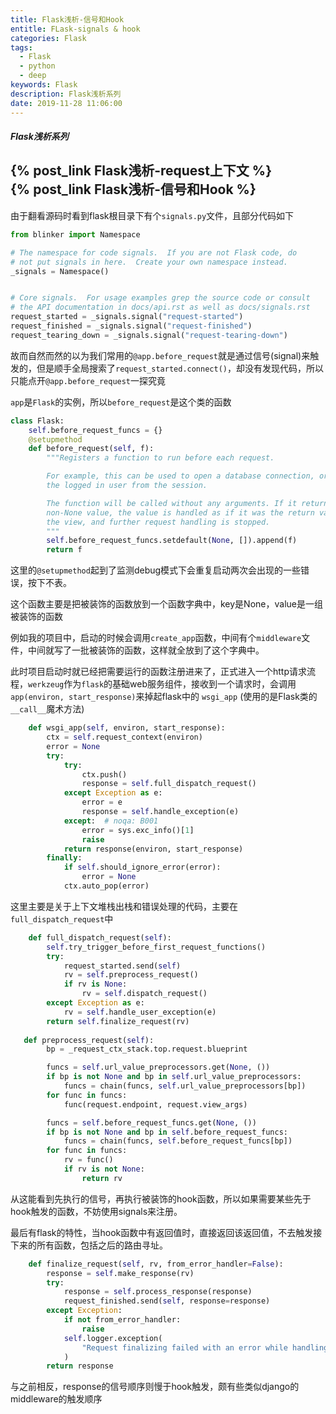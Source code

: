 ```yaml
---
title: Flask浅析-信号和Hook
entitle: FLask-signals & hook
categories: Flask
tags:
  - Flask
  - python
  - deep
keywords: Flask
description: Flask浅析系列
date: 2019-11-28 11:06:00
---
```

##### Flask浅析系列
{% post_link Flask浅析-request上下文 %}<br/>
{% post_link Flask浅析-信号和Hook %}<br/>
---

由于翻看源码时看到flask根目录下有个`signals.py`文件，且部分代码如下

```python
from blinker import Namespace

# The namespace for code signals.  If you are not Flask code, do
# not put signals in here.  Create your own namespace instead.
_signals = Namespace()


# Core signals.  For usage examples grep the source code or consult
# the API documentation in docs/api.rst as well as docs/signals.rst
request_started = _signals.signal("request-started")
request_finished = _signals.signal("request-finished")
request_tearing_down = _signals.signal("request-tearing-down")

```

故而自然而然的以为我们常用的`@app.before_request`就是通过信号(signal)来触发的，但是顺手全局搜索了`request_started.connect()`，却没有发现代码，所以只能点开`@app.before_request`一探究竟



`app`是`Flask`的实例，所以`before_request`是这个类的函数

```python
class Flask:
    self.before_request_funcs = {}
    @setupmethod
    def before_request(self, f):
        """Registers a function to run before each request.

        For example, this can be used to open a database connection, or to load
        the logged in user from the session.

        The function will be called without any arguments. If it returns a
        non-None value, the value is handled as if it was the return value from
        the view, and further request handling is stopped.
        """
        self.before_request_funcs.setdefault(None, []).append(f)
        return f
```

这里的`@setupmethod`起到了监测debug模式下会重复启动两次会出现的一些错误，按下不表。

这个函数主要是把被装饰的函数放到一个函数字典中，key是None，value是一组被装饰的函数

例如我的项目中，启动的时候会调用`create_app`函数，中间有个`middleware`文件，中间就写了一批被装饰的函数，这样就全放到了这个字典中。



此时项目启动时就已经把需要运行的函数注册进来了，正式进入一个http请求流程，`werkzeug`作为`flask`的基础web服务组件，接收到一个请求时，会调用`app(environ, start_response)`来掉起flask中的 `wsgi_app` (使用的是Flask类的`__call__`魔术方法)

```python
    def wsgi_app(self, environ, start_response):
        ctx = self.request_context(environ)
        error = None
        try:
            try:
                ctx.push()
                response = self.full_dispatch_request()
            except Exception as e:
                error = e
                response = self.handle_exception(e)
            except:  # noqa: B001
                error = sys.exc_info()[1]
                raise
            return response(environ, start_response)
        finally:
            if self.should_ignore_error(error):
                error = None
            ctx.auto_pop(error)
```

这里主要是关于上下文堆栈出栈和错误处理的代码，主要在`full_dispatch_request`中

```python
    def full_dispatch_request(self):
        self.try_trigger_before_first_request_functions()
        try:
            request_started.send(self)
            rv = self.preprocess_request()
            if rv is None:
                rv = self.dispatch_request()
        except Exception as e:
            rv = self.handle_user_exception(e)
        return self.finalize_request(rv)
      
   def preprocess_request(self):
        bp = _request_ctx_stack.top.request.blueprint

        funcs = self.url_value_preprocessors.get(None, ())
        if bp is not None and bp in self.url_value_preprocessors:
            funcs = chain(funcs, self.url_value_preprocessors[bp])
        for func in funcs:
            func(request.endpoint, request.view_args)

        funcs = self.before_request_funcs.get(None, ())
        if bp is not None and bp in self.before_request_funcs:
            funcs = chain(funcs, self.before_request_funcs[bp])
        for func in funcs:
            rv = func()
            if rv is not None:
                return rv
```

从这能看到先执行的信号，再执行被装饰的hook函数，所以如果需要某些先于hook触发的函数，不妨使用signals来注册。



最后有flask的特性，当hook函数中有返回值时，直接返回该返回值，不去触发接下来的所有函数，包括之后的路由寻址。



```python
    def finalize_request(self, rv, from_error_handler=False):
        response = self.make_response(rv)
        try:
            response = self.process_response(response)
            request_finished.send(self, response=response)
        except Exception:
            if not from_error_handler:
                raise
            self.logger.exception(
                "Request finalizing failed with an error while handling an error"
            )
        return response
```

与之前相反，response的信号顺序则慢于hook触发，颇有些类似django的middleware的触发顺序